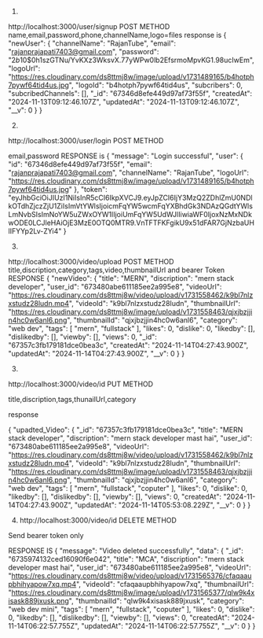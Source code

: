 1.
http://localhost:3000/user/signup 
POST METHOD
name,email,password,phone,channelName,logo=files
response is 
{
    "newUser": {
        "channelName": "RajanTube",
        "email": "rajanprajapati7403@gmail.com",
        "password": "$2b$10$0h1szGTNu/YvKXz3WksvX.77yWPw0lb2EfsrmoMpvKG1.98ucIwEm",
        "logoUrl": "https://res.cloudinary.com/ds8ttmj8w/image/upload/v1731489165/b4hotph7pywf64tid4us.jpg",
        "logoId": "b4hotph7pywf64tid4us",
        "subcribers": 0,
        "subcribedChannels": [],
        "_id": "67346d8efe449d97af73f55f",
        "createdAt": "2024-11-13T09:12:46.107Z",
        "updatedAt": "2024-11-13T09:12:46.107Z",
        "__v": 0
    }
}

2.

http://localhost:3000/user/login
POST METHOD

email,password
RESPONSE is
{
    "message": "Login successful",
    "user": {
        "id": "67346d8efe449d97af73f55f",
        "email": "rajanprajapati7403@gmail.com",
        "channelName": "RajanTube",
        "logoUrl": "https://res.cloudinary.com/ds8ttmj8w/image/upload/v1731489165/b4hotph7pywf64tid4us.jpg"
    },
    "token": "eyJhbGciOiJIUzI1NiIsInR5cCI6IkpXVCJ9.eyJpZCI6IjY3MzQ2ZDhlZmU0NDlkOTdhZjczZjU1ZiIsImVtYWlsIjoicmFqYW5wcmFqYXBhdGk3NDAzQGdtYWlsLmNvbSIsImNoYW5uZWxOYW1lIjoiUmFqYW5UdWJlIiwiaWF0IjoxNzMxNDkwODE0LCJleHAiOjE3MzE0OTQ0MTR9.VnTFTFKFgikU9x51dFAR7GjNzbaUHlIFYYp2Lv-ZYi4"
}

3. 
http://localhost:3000/video/upload
POST METHOD
 title,discription,category,tags,video,thumbnailUrl and bearer Token 
RESPONSE
 {
    "newVideo": {
        "title": "MERN",
        "discription": "mern stack developer",
        "user_id": "673480abe611185ee2a995e8",
        "videoUrl": "https://res.cloudinary.com/ds8ttmj8w/video/upload/v1731558462/k9bl7nlzxstudz28ludn.mp4",
        "videoId": "k9bl7nlzxstudz28ludn",
        "thumbnailUrl": "https://res.cloudinary.com/ds8ttmj8w/image/upload/v1731558463/qjxjbzjjin4hc0w6anl6.png",
        "thumbnailId": "qjxjbzjjin4hc0w6anl6",
        "category": "web dev",
        "tags": [
            "mern",
            "fullstack"
        ],
        "likes": 0,
        "dislike": 0,
        "likedby": [],
        "dislikedby": [],
        "viewby": [],
        "views": 0,
        "_id": "67357c3fb179181dce0bea3c",
        "createdAt": "2024-11-14T04:27:43.900Z",
        "updatedAt": "2024-11-14T04:27:43.900Z",
        "__v": 0
    }
}

3.
 http://localhost:3000/video/id
 PUT METHOD

 title,discription,tags,thunailUrl,category

 response

 {
    "upadted_Video": {
        "_id": "67357c3fb179181dce0bea3c",
        "title": "MERN stack developer",
        "discription": "mern stack developer mast hai",
        "user_id": "673480abe611185ee2a995e8",
        "videoUrl": "https://res.cloudinary.com/ds8ttmj8w/video/upload/v1731558462/k9bl7nlzxstudz28ludn.mp4",
        "videoId": "k9bl7nlzxstudz28ludn",
        "thumbnailUrl": "https://res.cloudinary.com/ds8ttmj8w/image/upload/v1731558463/qjxjbzjjin4hc0w6anl6.png",
        "thumbnailId": "qjxjbzjjin4hc0w6anl6",
        "category": "web dev",
        "tags": [
            "mern",
            "fullstack",
            "coputer"
        ],
        "likes": 0,
        "dislike": 0,
        "likedby": [],
        "dislikedby": [],
        "viewby": [],
        "views": 0,
        "createdAt": "2024-11-14T04:27:43.900Z",
        "updatedAt": "2024-11-14T05:53:08.229Z",
        "__v": 0
    }
}

4. http://localhost:3000/video/id
DELETE METHOD

Send bearer token only

RESPONSE IS 
{
    "message": "Video deleted successfully",
    "data": {
        "_id": "6735974132ced16090f6e042",
        "title": "MCA",
        "discription": "mern stack developer mast hai",
        "user_id": "673480abe611185ee2a995e8",
        "videoUrl": "https://res.cloudinary.com/ds8ttmj8w/video/upload/v1731565376/cfaqaaupbhihyapow7xq.mp4",
        "videoId": "cfaqaaupbhihyapow7xq",
        "thumbnailUrl": "https://res.cloudinary.com/ds8ttmj8w/image/upload/v1731565377/qlw9k4xisask889jxusk.png",
        "thumbnailId": "qlw9k4xisask889jxusk",
        "category": "web dev mini",
        "tags": [
            "mern",
            "fullstack",
            "coputer"
        ],
        "likes": 0,
        "dislike": 0,
        "likedby": [],
        "dislikedby": [],
        "viewby": [],
        "views": 0,
        "createdAt": "2024-11-14T06:22:57.755Z",
        "updatedAt": "2024-11-14T06:22:57.755Z",
        "__v": 0
    }
}
